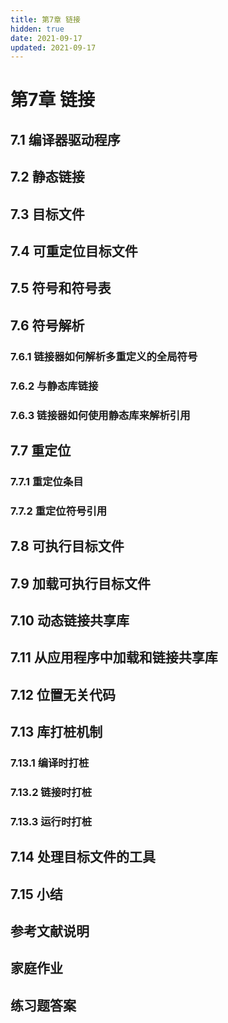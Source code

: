 ```yaml
---
title: 第7章 链接
hidden: true
date: 2021-09-17
updated: 2021-09-17
---
```


# 第7章 链接

## 7.1 编译器驱动程序

## 7.2 静态链接

## 7.3 目标文件

## 7.4 可重定位目标文件

## 7.5 符号和符号表

## 7.6 符号解析

### 7.6.1 链接器如何解析多重定义的全局符号

### 7.6.2 与静态库链接

### 7.6.3 链接器如何使用静态库来解析引用

## 7.7 重定位

### 7.7.1 重定位条目

### 7.7.2 重定位符号引用

## 7.8 可执行目标文件

## 7.9 加载可执行目标文件

## 7.10 动态链接共享库

## 7.11 从应用程序中加载和链接共享库

## 7.12 位置无关代码

## 7.13 库打桩机制

### 7.13.1 编译时打桩

### 7.13.2 链接时打桩

### 7.13.3 运行时打桩

## 7.14 处理目标文件的工具

## 7.15 小结

## 参考文献说明

## 家庭作业

## 练习题答案
